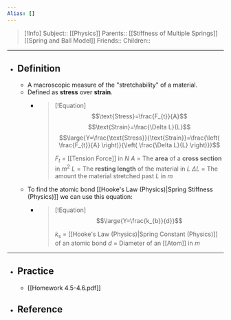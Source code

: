 ```yaml
---
Alias: []
---
```

> [!Info]
> Subject:: [[Physics]]
> Parents:: [[Stiffness of Multiple Springs]] [[Spring and Ball Model]]
> Friends:: 
> Children:: 
---
- ## Definition
	- A macroscopic measure of the "stretchability" of a material.
	- Defined as **stress** over **strain**.
		- > [!Equation]
		  > $$\text{Stress}=\frac{F_{t}}{A}$$
		  > $$\text{Strain}=\frac{\Delta L}{L}$$
		  > $$\large{Y=\frac{\text{Stress}}{\text{Strain}}=\frac{\left( \frac{F_{t}}{A} \right)}{\left( \frac{\Delta L}{L} \right)}}$$
		  > 
		  > $F_{t}$ = [[Tension Force]] in $N$
		  > $A$ = The **area** of a **cross section** in $m^2$
		  > $L$ = The **resting length** of the material in $L$
		  > $\Delta L$ = The amount the material stretched past $L$ in $m$
	- To find the atomic bond [[Hooke's Law (Physics)|Spring Stiffness (Physics)]] we can use this equation:
		- > [!Equation]
		  > $$\large{Y=\frac{k_{b}}{d}}$$
		  > 
		  > $k_{s}$ = [[Hooke's Law (Physics)|Spring Constant (Physics)]] of an atomic bond
		  > $d$ = Diameter of an [[Atom]] in $m$
---
- ## Practice
	- [[Homework 4.5-4.6.pdf]]
- ## Reference
